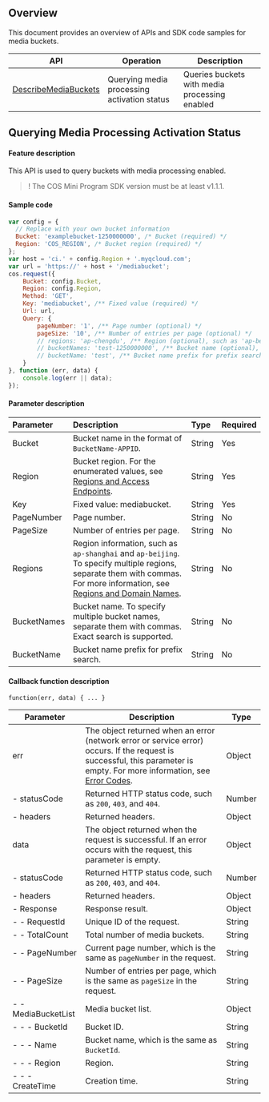 ## Overview

This document provides an overview of APIs and SDK code samples for media buckets.

| API | Operation |  Description |
| ------------------------------------------------------------ | --------------------------|---------------------------- |
| [DescribeMediaBuckets](https://intl.cloud.tencent.com/document/product/436/46909) | Querying media processing activation status | Queries buckets with media processing enabled   |

## Querying Media Processing Activation Status

#### Feature description

This API is used to query buckets with media processing enabled.

>! The COS Mini Program SDK version must be at least v1.1.1.


#### Sample code
```js
var config = {
  // Replace with your own bucket information
  Bucket: 'examplebucket-1250000000', /* Bucket (required) */
  Region: 'COS_REGION', /* Bucket region (required) */
};
var host = 'ci.' + config.Region + '.myqcloud.com';
var url = 'https://' + host + '/mediabucket';
cos.request({
    Bucket: config.Bucket,
    Region: config.Region,
    Method: 'GET',
    Key: 'mediabucket', /** Fixed value (required) */
    Url: url,
    Query: {
        pageNumber: '1', /** Page number (optional) */
        pageSize: '10', /** Number of entries per page (optional) */
        // regions: 'ap-chengdu', /** Region (optional), such as 'ap-beijing'. To specify multiple values, separate them with commas, such as 'ap-shanghai,ap-beijing'. */
        // bucketNames: 'test-1250000000', /** Bucket name (optional), such as 'test-1250000000'. To specify multiple values, separate them with commas, such as 'test1-1250000000,test2-1250000000'. Exact search is supported. */
        // bucketName: 'test', /** Bucket name prefix for prefix search (optional), such as 'test'. To specify multiple values, separate them with commas, such as 'test1,test2'. */
    }
}, function (err, data) {
    console.log(err || data);
});
```

#### Parameter description

| Parameter | Description | Type | Required |
| :------- | :----------------------------------------------------------- | :----- | :------- |
| Bucket | Bucket name in the format of `BucketName-APPID`. | String  | Yes   |
| Region  | Bucket region. For the enumerated values, see [Regions and Access Endpoints](https://intl.cloud.tencent.com/document/product/436/6224). | String | Yes |
| Key                        | Fixed value: mediabucket. | String   | Yes   |
| PageNumber | Page number.                                          | String | No   |
| PageSize   | Number of entries per page.                                        | String | No   |
| Regions     |  Region information, such as `ap-shanghai` and `ap-beijing`. To specify multiple regions, separate them with commas. For more information, see [Regions and Domain Names](https://intl.cloud.tencent.com/document/product/1045/33423). | String |  No    |
| BucketNames | Bucket name. To specify multiple bucket names, separate them with commas. Exact search is supported. | String | No |
| BucketName  | Bucket name prefix for prefix search.        | String |  No       |


#### Callback function description

```
function(err, data) { ... }
```

| Parameter  | Description                                               | Type             |
| ------------ | ------------------------------------------------------------ | ------ |
| err    | The object returned when an error (network error or service error) occurs. If the request is successful, this parameter is empty. For more information, see [Error Codes](https://intl.cloud.tencent.com/document/product/436/7730). | Object |
| - statusCode | Returned HTTP status code, such as `200`, `403`, and `404`. | Number |
| - headers | Returned headers. | Object |
| data         | The object returned when the request is successful. If an error occurs with the request, this parameter is empty.               | Object |
| - statusCode | Returned HTTP status code, such as `200`, `403`, and `404`. | Number |
| - headers | Returned headers. | Object |
| - Response       | Response result. | Object |
| - - RequestId          | Unique ID of the request.                   | String    |
| - - TotalCount         | Total number of media buckets.                | String       |
| - - PageNumber         | Current page number, which is the same as `pageNumber` in the request. | String       |
| - - PageSize           | Number of entries per page, which is the same as `pageSize` in the request.   | String       |
| - - MediaBucketList    | Media bucket list.                | Object |
| - - - BucketId           | Bucket ID.               | String |
| - - - Name               | Bucket name, which is the same as `BucketId`. | String |
| - - - Region             | Region.              | String |
| - - - CreateTime         | Creation time.                | String |





